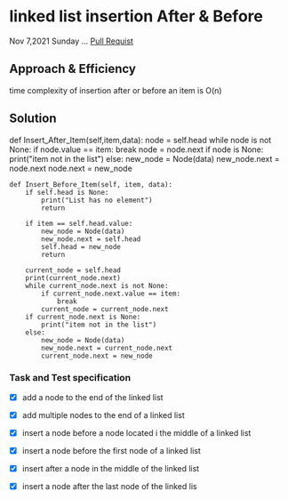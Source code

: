 
# linked list insertion After & Before 
<!-- Description of the challenge -->
Nov 7,2021 Sunday ... [Pull Requist](https://github.com/eslamakram/data-structures-and-algorithms/pull/27)

## Approach & Efficiency
time complexity of insertion after or before an item is O(n)

## Solution
<!-- Show how to run your code, and examples of it in action -->
def Insert_After_Item(self,item,data):
        node = self.head
        while node is not None:
            if node.value == item:
                break
            node = node.next
        if node is None:
            print("item not in the list")
        else:
            new_node = Node(data)
            new_node.next = node.next
            node.next = new_node


    def Insert_Before_Item(self, item, data):
        if self.head is None:
            print("List has no element")
            return

        if item == self.head.value:
            new_node = Node(data)
            new_node.next = self.head
            self.head = new_node
            return

        current_node = self.head
        print(current_node.next)
        while current_node.next is not None:
            if current_node.next.value == item:
                break
            current_node = current_node.next
        if current_node.next is None:
            print("item not in the list")
        else:
            new_node = Node(data)
            new_node.next = current_node.next
            current_node.next = new_node


### Task and Test specification 

- [x] add a node to the end of the linked list
- [x] add multiple nodes to the end of a linked list
- [x] insert a node before a node located i the middle of a linked list
- [x] insert a node before the first node of a linked list
- [x] insert after a node in the middle of the linked list
- [x] insert a node after the last node of the linked lis


